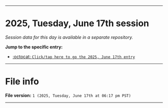 
***

# 2025, Tuesday, June 17th session

_Session data for this day is available in a separate repository._

**Jump to the specific entry:**

- [:octocat: `Click/tap here to go the 2025, June 17th entry`](https://github.com/seanpm2001/SeansLifeArchive_Images_TinyTower_Y2025/tree/SeansLifeArchive_Images_TinyTower_Y2025_Main-dev/2025/06_June/17/)

***

# File info

**File version:** `1 (2025, Tuesday, June 17th at 06:17 pm PST)`

***
